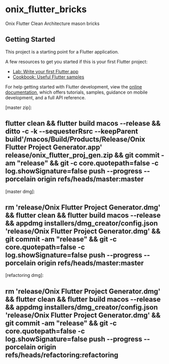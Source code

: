 # onix_flutter_bricks

Onix Flutter Clean Architecture mason bricks

## Getting Started

This project is a starting point for a Flutter application.

A few resources to get you started if this is your first Flutter project:

- [Lab: Write your first Flutter app](https://docs.flutter.dev/get-started/codelab)
- [Cookbook: Useful Flutter samples](https://docs.flutter.dev/cookbook)

For help getting started with Flutter development, view the
[online documentation](https://docs.flutter.dev/), which offers tutorials, samples, guidance on
mobile development, and a full API reference.

[master zip]:

## flutter clean && flutter build macos --release && ditto -c -k --sequesterRsrc --keepParent build'/macos/Build/Products/Release/Onix Flutter Project Generator.app' release/onix_flutter_proj_gen.zip && git commit -am "release" && git -c core.quotepath=false -c log.showSignature=false push --progress --porcelain origin refs/heads/master:master

[master dmg]:

## rm 'release/Onix Flutter Project Generator.dmg' && flutter clean && flutter build macos --release && appdmg installers/dmg_creator/config.json 'release/Onix Flutter Project Generator.dmg' && git commit -am "release" && git -c core.quotepath=false -c log.showSignature=false push --progress --porcelain origin refs/heads/master:master

[refactoring dmg]:

## rm 'release/Onix Flutter Project Generator.dmg' && flutter clean && flutter build macos --release && appdmg installers/dmg_creator/config.json 'release/Onix Flutter Project Generator.dmg' && git commit -am "release" && git -c core.quotepath=false -c log.showSignature=false push --progress --porcelain origin refs/heads/refactoring:refactoring
